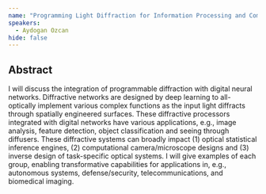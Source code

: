 ```yaml
---
name: "Programming Light Diffraction for Information Processing and Computational Imaging"
speakers:
  - Aydogan Ozcan
hide: false
---
```



## Abstract

I will discuss the integration of programmable diffraction with digital neural networks. Diffractive networks are designed by deep learning to all-optically implement various complex functions as the input light diffracts through spatially engineered surfaces. These diffractive processors integrated with digital networks have various applications, e.g., image analysis, feature detection, object classification and seeing through diffusers. These diffractive systems can broadly impact (1) optical statistical inference engines, (2) computational camera/microscope designs and (3) inverse design of task-specific optical systems. I will give examples of each group, enabling transformative capabilities for applications in, e.g., autonomous systems, defense/security, telecommunications, and biomedical imaging.

